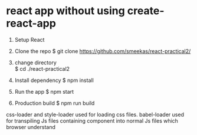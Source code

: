# react app without using create-react-app

1. Setup React

2. Clone the repo
 $ git clone https://github.com/smeekas/react-practical2/

3. change directory</br>
 $ cd ./react-practical2

4. Install dependency
 $ npm install

5. Run the app
 $ npm start

6. Production build
 $ npm run build

css-loader and style-loader used for loading css files.
babel-loader used for  transpiling Js files containing component into normal Js files which browser understand
